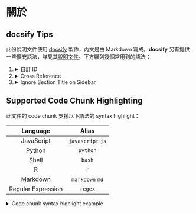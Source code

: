 
關於
==========================



## docsify Tips

此份說明文件使用 [docsify](https://docsify.js.org) 製作，內文是由 Markdown 寫成。**docsify** 另有提供一些擴充語法，詳見其[說明文件](https://docsify.js.org/#/helpers)。下方羅列幾個常用到的語法：

1.  <details>
    <summary>自訂 ID</summary>
    
    ```md
    ## 某標題  :id=custom-title-id

    Any text [](# ':id=custom-id-anchor')

    前往[某標題](#custom-title-id)、[Any text](#custom-id-anchor)
    ```

    ## 某標題  :id=custom-title-id

    Any text [](# ':id=custom-id-anchor')

    前往[某標題](#custom-title-id)、[Any text](#custom-id-anchor)

    </details>
1.  <details>
    <summary>Cross Reference</summary>
    
    - `corpus-stats.md`  
    ```md
    ## PTT 2007-12 Unigram/Bigram  :id=ptt-bigram-freq
    ```

    - `<Any-other-file>.md`  
    ```md
    前往[PTT 2007-12 Unigram/Bigram](/corpus-stats#ptt-bigram-freq)
    ```

        前往 [PTT 2007-12 Unigram/Bigram](/corpus-stats#ptt-bigram-freq)
    </details>
1.  <details>
    <summary>Ignore Section Title on Sidebar</summary>

    ```md
    ## This title is shown on the sidebar

    ### This one is not {docsify-ignore}
    ```
    </details>


## Supported Code Chunk Highlighting

此文件的 code chunk 支援以下語法的 syntax highlight：

|      Language      |       Alias      |
|:------------------:|:----------------:|
|     JavaScript     | `javascript` `js`|
|       Python       |     `python`     |
|        Shell       |      `bash`      |
|          R         |        `r`       |
|      Markdown      | `markdown` `md`  |
| Regular Expression |      `regex`     |



<details>
<summary>Code chunk syntax highlight example</summary>

````md
##### A chunk of Python code

This is **Markdown** content.

```python
# This is python code
name = "Liao"
print(f"Hello, {name}!")
```
````

##### A chunk of Python code

This is **Markdown** content.

```python
# This is python code
name = "Liao"
print(f"Hello, {name}!")
```
</details>




